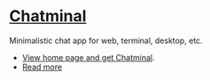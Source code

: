 # [Chatminal](https://chatminal.savandbros.com)

Minimalistic chat app for web, terminal, desktop, etc.

- [View home page and get Chatminal](https://chatminal.savandbros.com).
- [Read more](src/index.md)
